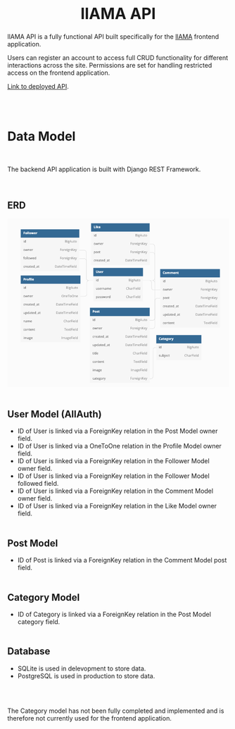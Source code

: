 <h1 align="center" style="font-size: 250%;"><b>
llAMA API
</b></h1>

llAMA API is a fully functional API built specifically for the [llAMA](https://github.com/JFrdrkssn/llama) frontend application.

Users can register an account to access full CRUD functionality for different interactions across the site.
Permissions are set for handling restricted access on the frontend application.

[Link to deployed API](https://llama-drf-api.herokuapp.com/).

<br/><br/>

# **Data Model**

<br/>

The backend API application is built with Django REST Framework.

<br/>

## ERD

![ERD](media/screenshots/erd.png "ERD")
<br/><br/>

## User Model (AllAuth)

- ID of User is linked via a ForeignKey relation in the Post Model owner field.
- ID of User is linked via a OneToOne relation in the Profile Model owner field.
- ID of User is linked via a ForeignKey relation in the Follower Model owner field.
- ID of User is linked via a ForeignKey relation in the Follower Model followed field.
- ID of User is linked via a ForeignKey relation in the Comment Model owner field.
- ID of User is linked via a ForeignKey relation in the Like Model owner field.
  <br/><br/>

## Post Model

- ID of Post is linked via a ForeignKey relation in the Comment Model post field.
  <br/><br/>

## Category Model

- ID of Category is linked via a ForeignKey relation in the Post Model category field.
  <br/><br/>

## Database

- SQLite is used in delevopment to store data.
- PostgreSQL is used in production to store data.

<br/><br/>

The Category model has not been fully completed and implemented and is therefore not currently used for the frontend application.

<br/><br/>
